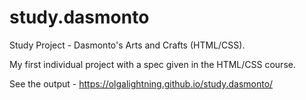 # study.dasmonto
Study Project - Dasmonto's Arts and Crafts (HTML/CSS).

My first individual project with a spec given in the HTML/CSS course.

See the output - https://olgalightning.github.io/study.dasmonto/
